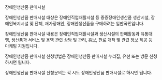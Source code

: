 장애인생산품 판매시설

장애인생산품 판매시설 대상은 장애인직업재활시설 등 중증장애인생산품 생산시설, 장애인복지시설 및 단체, 재가장애인, 장애인생산품을 구매하려는 일반국민입니다.

장애인생산품 판매시설 내용은 장애인직업재활시설과 생산시설의 판매활동과 유통대행, 생산품과 서비스 및 용역 관련 상담 및 관리, 홍보, 판로 개척 및 관련 정보 제공 등 마케팅 지원입니다.

장애인생산품 판매시설 신청방법은 장애인생산품 판매시설 누리집, 유선 또는 방문 신청하시면 됩니다.

장애인생산품 판매시설 신청문의는 각 시도 장애인생산품 판매시설로 하시면 됩니다.